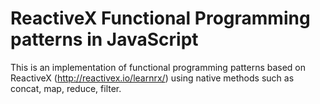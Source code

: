 # ReactiveX Functional Programming patterns in JavaScript
This is an implementation of functional programming patterns based on ReactiveX (http://reactivex.io/learnrx/) using native methods such as concat, map, reduce, filter.

